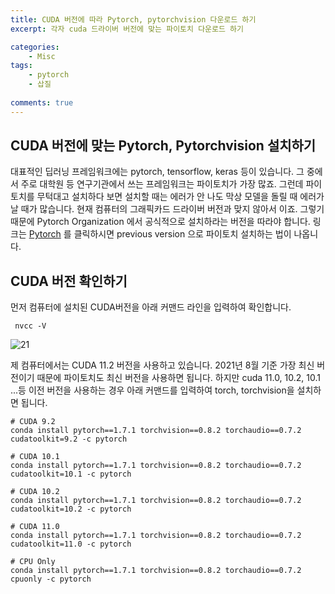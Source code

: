 ```yaml
---
title: CUDA 버전에 따라 Pytorch, pytorchvision 다운로드 하기
excerpt: 각자 cuda 드라이버 버전에 맞는 파이토치 다운로드 하기

categories:
    - Misc
tags:
    - pytorch
    - 삽질
  
comments: true
---
```


## CUDA 버전에 맞는 Pytorch, Pytorchvision 설치하기

대표적인 딥러닝 프레임워크에는 pytorch, tensorflow, keras 등이 있습니다. 그 중에서 주로 대학원 등 연구기관에서 쓰는 프레임워크는 파이토치가 가장 많죠. 그런데 파이토치를 무턱대고 설치하다 보면 설치할 때는 에러가 안 나도 막상 모델을 돌릴 때 에러가 날 때가 많습니다. 현재 컴퓨터의 그래픽카드 드라이버 버전과 맞지 않아서 이죠. 그렇기 때문에 Pytorch Organization 에서 공식적으로 설치하라는 버전을 따라야 합니다. 링크는 [Pytorch](https://pytorch.org/get-started/previous-versions/) 를 클릭하시면 previous version 으로 파이토치 설치하는 법이 나옵니다. 


## CUDA 버전 확인하기
 먼저 컴퓨터에 설치된 CUDA버전을 아래 커맨드 라인을 입력하여 확인합니다. 
```
 nvcc -V
```
![21](https://user-images.githubusercontent.com/43398106/130587868-47c86589-581c-4e2a-af6b-4f1920eac92d.png)

제 컴퓨터에서는 CUDA 11.2 버전을 사용하고 있습니다. 2021년 8월 기준 가장 최신 버전이기 때문에 파이토치도 최신 버전을 사용하면 됩니다. 하지만 cuda 11.0, 10.2, 10.1 ...등 이전 버전을 사용하는 경우 아래 커맨드를 입력하여 torch, torchvision을 설치하면 됩니다. 

```
# CUDA 9.2
conda install pytorch==1.7.1 torchvision==0.8.2 torchaudio==0.7.2 cudatoolkit=9.2 -c pytorch

# CUDA 10.1
conda install pytorch==1.7.1 torchvision==0.8.2 torchaudio==0.7.2 cudatoolkit=10.1 -c pytorch

# CUDA 10.2
conda install pytorch==1.7.1 torchvision==0.8.2 torchaudio==0.7.2 cudatoolkit=10.2 -c pytorch

# CUDA 11.0
conda install pytorch==1.7.1 torchvision==0.8.2 torchaudio==0.7.2 cudatoolkit=11.0 -c pytorch

# CPU Only
conda install pytorch==1.7.1 torchvision==0.8.2 torchaudio==0.7.2 cpuonly -c pytorch

```